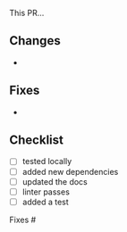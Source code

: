 This PR...

## Changes

-

## Fixes
-

## Checklist

- [ ] tested locally
- [ ] added new dependencies
- [ ] updated the docs
- [ ] linter passes
- [ ] added a test

Fixes #